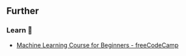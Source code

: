 ## Further

### Learn 🧠

- [Machine Learning Course for Beginners - freeCodeCamp](https://inv.riverside.rocks/watch?v=NWONeJKn6kc)
